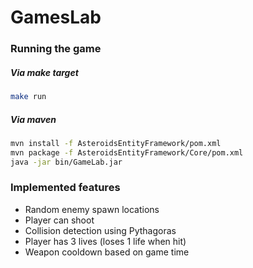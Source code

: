 # GamesLab

### Running the game

##### Via make target

```sh
make run
```

##### Via maven

```sh
mvn install -f AsteroidsEntityFramework/pom.xml
mvn package -f AsteroidsEntityFramework/Core/pom.xml
java -jar bin/GameLab.jar
```

### Implemented features

- Random enemy spawn locations
- Player can shoot
- Collision detection using Pythagoras
- Player has 3 lives (loses 1 life when hit)
- Weapon cooldown based on game time
